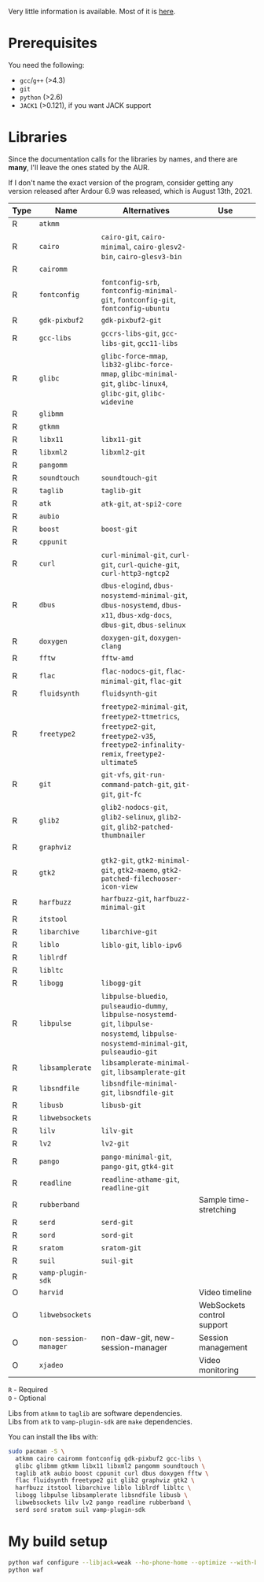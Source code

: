 Very little information is available.
Most of it is [here](https://ardour.org/building_linux.html).

# Prerequisites

You need the following:

- `gcc`/`g++` (>4.3)
- `git`
- `python` (>2.6)
- `JACK1` (>0.121), if you want JACK support

# Libraries

Since the documentation calls for the libraries by names, and there are **many**, I'll leave the ones stated by the AUR.

If I don't name the exact version of the program, consider getting any version released after Ardour 6.9 was released, which is August 13th, 2021.

| Type | Name | Alternatives | Use |
| - | - | - | - |
| R | `atkmm` | | |
| R | `cairo` | `cairo-git`, `cairo-minimal`, `cairo-glesv2-bin`, `cairo-glesv3-bin` | |
| R | `cairomm` | | |
| R | `fontconfig` | `fontconfig-srb`, `fontconfig-minimal-git`, `fontconfig-git`, `fontconfig-ubuntu` | |
| R | `gdk-pixbuf2` | `gdk-pixbuf2-git` | |
| R | `gcc-libs` | `gccrs-libs-git`, `gcc-libs-git`, `gcc11-libs` | |
| R | `glibc` | `glibc-force-mmap`, `lib32-glibc-force-mmap`, `glibc-minimal-git`, `glibc-linux4`, `glibc-git`, `glibc-widevine` | |
| R | `glibmm` | | |
| R | `gtkmm` | | |
| R | `libx11` | `libx11-git` | |
| R | `libxml2` | `libxml2-git` | |
| R | `pangomm` | | |
| R | `soundtouch` | `soundtouch-git` | |
| R | `taglib` | `taglib-git` | |
| R | `atk` | `atk-git`, `at-spi2-core` | |
| R | `aubio` | | |
| R | `boost` | `boost-git` | |
| R | `cppunit` | | |
| R | `curl` | `curl-minimal-git`, `curl-git`, `curl-quiche-git`, `curl-http3-ngtcp2` | |
| R | `dbus` | `dbus-elogind`, `dbus-nosystemd-minimal-git`, `dbus-nosystemd`, `dbus-x11`, `dbus-xdg-docs`, `dbus-git`, `dbus-selinux` | |
| R | `doxygen` | `doxygen-git`, `doxygen-clang` | |
| R | `fftw` | `fftw-amd` | |
| R | `flac` | `flac-nodocs-git`, `flac-minimal-git`, `flac-git` | |
| R | `fluidsynth` | `fluidsynth-git` | |
| R | `freetype2` | `freetype2-minimal-git`, `freetype2-ttmetrics`, `freetype2-git`, `freetype2-v35`, `freetype2-infinality-remix`, `freetype2-ultimate5` | |
| R | `git` | `git-vfs`, `git-run-command-patch-git`, `git-git`, `git-fc` | |
| R | `glib2` | `glib2-nodocs-git`, `glib2-selinux`, `glib2-git`, `glib2-patched-thumbnailer` | |
| R | `graphviz` | | |
| R | `gtk2` | `gtk2-git`, `gtk2-minimal-git`, `gtk2-maemo`, `gtk2-patched-filechooser-icon-view` | |
| R | `harfbuzz` | `harfbuzz-git`, `harfbuzz-minimal-git` | |
| R | `itstool` | | |
| R | `libarchive` | `libarchive-git` | | |
| R | `liblo` | `liblo-git`, `liblo-ipv6` | | |
| R | `liblrdf` | | | |
| R | `libltc` | | | |
| R | `libogg` | `libogg-git` | |
| R | `libpulse` | `libpulse-bluedio`, `pulseaudio-dummy`, `libpulse-nosystemd-git`, `libpulse-nosystemd`, `libpulse-nosystemd-minimal-git`, `pulseaudio-git` | |
| R | `libsamplerate` | `libsamplerate-minimal-git`, `libsamplerate-git` | |
| R | `libsndfile` | `libsndfile-minimal-git`, `libsndfile-git` | |
| R | `libusb` | `libusb-git` | |
| R | `libwebsockets` | | |
| R | `lilv` | `lilv-git` | |
| R | `lv2` | `lv2-git` | |
| R | `pango` | `pango-minimal-git`, `pango-git`, `gtk4-git` | |
| R | `readline` | `readline-athame-git`, `readline-git` | |
| R | `rubberband` | | Sample time-stretching |
| R | `serd` | `serd-git` | |
| R | `sord` | `sord-git` | |
| R | `sratom` | `sratom-git` | |
| R | `suil` | `suil-git` | |
| R | `vamp-plugin-sdk` | | |
| O | `harvid` | | Video timeline |
| O | `libwebsockets` | | WebSockets control support |
| O | `non-session-manager` | non-daw-git, new-session-manager | Session management |
| O | `xjadeo` | | Video monitoring |

`R` - Required<br>
`O` - Optional

Libs from `atkmm` to `taglib` are software dependencies.<br>
Libs from `atk` to `vamp-plugin-sdk` are `make` dependencies.

You can install the libs with:

```sh
sudo pacman -S \
  atkmm cairo cairomm fontconfig gdk-pixbuf2 gcc-libs \
  glibc glibmm gtkmm libx11 libxml2 pangomm soundtouch \
  taglib atk aubio boost cppunit curl dbus doxygen fftw \
  flac fluidsynth freetype2 git glib2 graphviz gtk2 \
  harfbuzz itstool libarchive liblo liblrdf libltc \
  libogg libpulse libsamplerate libsndfile libusb \
  libwebsockets lilv lv2 pango readline rubberband \
  serd sord sratom suil vamp-plugin-sdk
```

# My build setup

```sh
python waf configure --libjack=weak --ho-phone-home --optimize --with-backends=alsa,dummy,jack,pulseaudio
python waf
```
